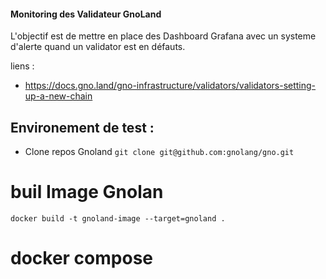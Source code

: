 #### Monitoring des Validateur GnoLand

L'objectif est de mettre en place des Dashboard Grafana avec un systeme d'alerte quand un validator est en défauts.

liens : 
- https://docs.gno.land/gno-infrastructure/validators/validators-setting-up-a-new-chain

## Environement de test :



- Clone repos Gnoland 
``` git clone git@github.com:gnolang/gno.git ```

# buil Image Gnolan 

```docker build -t gnoland-image --target=gnoland . ```

# docker compose 


